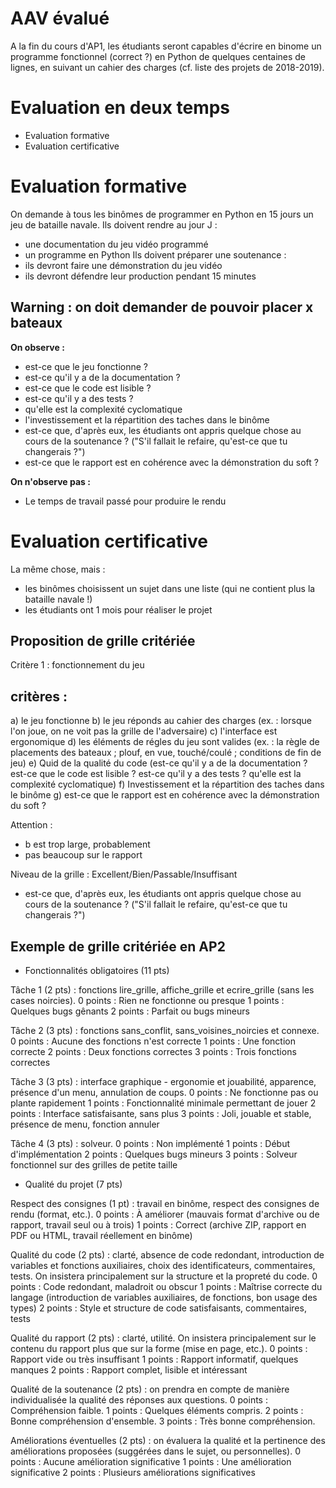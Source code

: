 # AAV évalué

A la fin du cours d'AP1, les étudiants seront capables d'écrire en binome un programme fonctionnel (correct ?) en Python de quelques centaines de lignes, en suivant un cahier des charges (cf. liste des projets de 2018-2019).


# Evaluation en deux temps

* Evaluation formative
* Evaluation certificative

# Evaluation formative

On demande à tous les binômes de programmer en Python en 15 jours un jeu de bataille navale.
Ils doivent rendre au jour J :
* une documentation du jeu vidéo programmé
* un programme en Python
Ils doivent préparer une soutenance :
* ils devront faire une démonstration du jeu vidéo
* ils devront défendre leur production pendant 15 minutes

Warning : on doit demander de pouvoir placer x bateaux
---------

**On observe :**
* est-ce que le jeu fonctionne ?
* est-ce qu'il y a de la documentation ?
* est-ce que le code est lisible ?
* est-ce qu'il y a des tests ?
* qu'elle est la complexité cyclomatique
* l'investissement et la répartition des taches dans le binôme
* est-ce que, d'après eux, les étudiants ont appris quelque chose au cours de la soutenance ?
	("S'il fallait le refaire, qu'est-ce que tu changerais ?")
* est-ce que le rapport est en cohérence avec la démonstration du soft ?


**On n'observe pas :**
* Le temps de travail passé pour produire le rendu

# Evaluation certificative

La même chose, mais :
* les binômes choisissent un sujet dans une liste (qui ne contient plus la bataille navale !)
* les étudiants ont 1 mois pour réaliser le projet

## Proposition de grille critériée

Critère 1 : fonctionnement du jeu

critères :
----------
a) le jeu fonctionne
b) le jeu réponds au cahier des charges (ex. : lorsque l'on joue, on ne voit pas la grille de l'adversaire) 
c) l'interface est ergonomique
d) les éléments de régles du jeu sont valides (ex. : la règle de placements des bateaux ; plouf, en vue, touché/coulé ; conditions de fin de jeu)
e) Quid de la qualité du code (est-ce qu'il y a de la documentation ? est-ce que le code est lisible ? est-ce qu'il y a des tests ? qu'elle est la complexité cyclomatique)
f) Investissement et la répartition des taches dans le binôme
g) est-ce que le rapport est en cohérence avec la démonstration du soft ?

Attention :
* b est trop large, probablement
* pas beaucoup sur le rapport

Niveau de la grille : Excellent/Bien/Passable/Insuffisant

* est-ce que, d'après eux, les étudiants ont appris quelque chose au cours de la soutenance ?
	("S'il fallait le refaire, qu'est-ce que tu changerais ?")


## Exemple de grille critériée en AP2


* Fonctionnalités obligatoires (11 pts)


Tâche 1 (2 pts) : fonctions lire_grille, affiche_grille et ecrire_grille (sans les cases noircies).
0 points : Rien ne fonctionne ou presque
1 points : Quelques bugs gênants
2 points : Parfait ou bugs mineurs

Tâche 2 (3 pts) : fonctions sans_conflit, sans_voisines_noircies et connexe.
0 points : Aucune des fonctions n'est correcte
1 points : Une fonction correcte
2 points : Deux fonctions correctes
3 points : Trois fonctions correctes

Tâche 3 (3 pts) : interface graphique - ergonomie et jouabilité, apparence, présence d'un menu, annulation de coups.
0 points : Ne fonctionne pas ou plante rapidement
1 points : Fonctionnalité minimale permettant de jouer
2 points : Interface satisfaisante, sans plus
3 points : Joli, jouable et stable, présence de menu, fonction annuler


Tâche 4 (3 pts) : solveur.
0 points : Non implémenté
1 points : Début d'implémentation
2 points : Quelques bugs mineurs
3 points : Solveur fonctionnel sur des grilles de petite taille


* Qualité du projet (7 pts)


Respect des consignes (1 pt) : travail en binôme, respect des consignes de rendu (format, etc.).
0 points : À améliorer (mauvais format d'archive ou de rapport, travail seul ou à trois)
1 points : Correct (archive ZIP, rapport en PDF ou HTML, travail réellement en binôme)

Qualité du code (2 pts) : clarté, absence de code redondant, introduction de variables et fonctions auxiliaires, choix des identificateurs, commentaires, tests. On insistera principalement sur la structure et la propreté du code.
0 points : Code redondant, maladroit ou obscur
1 points : Maîtrise correcte du langage (introduction de variables auxiliaires, de fonctions, bon usage des types)
2 points : Style et structure de code satisfaisants, commentaires, tests

Qualité du rapport (2 pts) : clarté, utilité. On insistera principalement sur le contenu du rapport plus que sur la forme (mise en page, etc.).
0 points : Rapport vide ou très insuffisant
1 points : Rapport informatif, quelques manques
2 points : Rapport complet, lisible et intéressant

Qualité de la soutenance (2 pts) : on prendra en compte de manière individualisée la qualité des réponses aux questions.
0 points : Compréhension faible.
1 points : Quelques éléments compris.
2 points : Bonne compréhension d'ensemble.
3 points : Très bonne compréhension.

Améliorations éventuelles (2 pts) : on évaluera la qualité et la pertinence des améliorations proposées (suggérées dans le sujet, ou personnelles).
0 points : Aucune amélioration significative
1 points : Une amélioration significative
2 points : Plusieurs améliorations significatives

